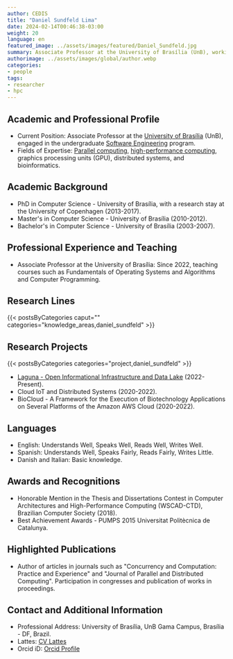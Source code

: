 ```yaml
---
author: CEDIS
title: "Daniel Sundfeld Lima"
date: 2024-02-14T00:46:38-03:00
weight: 20
language: en
featured_image: ../assets/images/featured/Daniel_Sundfeld.jpg
summary: Associate Professor at the University of Brasília (UnB), working in the undergraduate Software Engineering program.
authorimage: ../assets/images/global/author.webp
categories:
- people
tags: 
- researcher
- hpc
---
```

## Academic and Professional Profile
- Current Position: Associate Professor at the [University of Brasília](https://www.unb.br/) (UnB), engaged in the undergraduate [Software Engineering](http://software.unb.br/) program.
- Fields of Expertise: [Parallel computing](/en/areas/hpc/), [high-performance computing](/en/areas/hpc/), graphics processing units (GPU), distributed systems, and bioinformatics.
## Academic Background
- PhD in Computer Science - University of Brasília, with a research stay at the University of Copenhagen (2013-2017).
- Master's in Computer Science - University of Brasília (2010-2012).
- Bachelor's in Computer Science - University of Brasília (2003-2007).
## Professional Experience and Teaching
- Associate Professor at the University of Brasília: Since 2022, teaching courses such as Fundamentals of Operating Systems and Algorithms and Computer Programming.
## Research Lines
{{< postsByCategories caput="" categories="knowledge_areas,daniel_sundfeld" >}}
## Research Projects
{{< postsByCategories categories="project,daniel_sundfeld" >}}
- [Laguna - Open Informational Infrastructure and Data Lake](https://www.cedis.unb.br/projetos/laguna-cloud) (2022-Present).
- Cloud IoT and Distributed Systems (2020-2022).
- BioCloud - A Framework for the Execution of Biotechnology Applications on Several Platforms of the Amazon AWS Cloud (2020-2022).
## Languages
- English: Understands Well, Speaks Well, Reads Well, Writes Well.
- Spanish: Understands Well, Speaks Fairly, Reads Fairly, Writes Little.
- Danish and Italian: Basic knowledge.
## Awards and Recognitions
- Honorable Mention in the Thesis and Dissertations Contest in Computer Architectures and High-Performance Computing (WSCAD-CTD), Brazilian Computer Society (2018).
- Best Achievement Awards - PUMPS 2015 Universitat Politècnica de Catalunya.
## Highlighted Publications
- Author of articles in journals such as "Concurrency and Computation: Practice and Experience" and "Journal of Parallel and Distributed Computing". Participation in congresses and publication of works in proceedings.
## Contact and Additional Information
- Professional Address: University of Brasília, UnB Gama Campus, Brasília - DF, Brazil.
- Lattes: [CV Lattes](http://lattes.cnpq.br/2619423058109475)
- Orcid iD: [Orcid Profile](https://orcid.org/0000-0002-5147-3698)